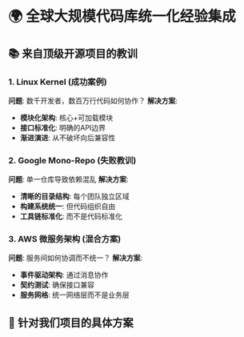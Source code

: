 # 🌍 全球大规模代码库统一化经验集成

## 📚 来自顶级开源项目的教训

### 1. Linux Kernel (成功案例)
**问题**: 数千开发者，数百万行代码如何协作？
**解决方案**: 
- **模块化架构**: 核心+可加载模块
- **接口标准化**: 明确的API边界
- **渐进演进**: 从不破坏向后兼容性

### 2. Google Mono-Repo (失败教训)
**问题**: 单一仓库导致依赖混乱
**解决方案**:
- **清晰的目录结构**: 每个团队独立区域
- **构建系统统一**: 但代码组织自由
- **工具链标准化**: 而不是代码标准化

### 3. AWS 微服务架构 (混合方案)
**问题**: 服务间如何协调而不统一？
**解决方案**:
- **事件驱动架构**: 通过消息协作
- **契约测试**: 确保接口兼容
- **服务网格**: 统一网络层而不是业务层

## 🎯 针对我们项目的具体方案
